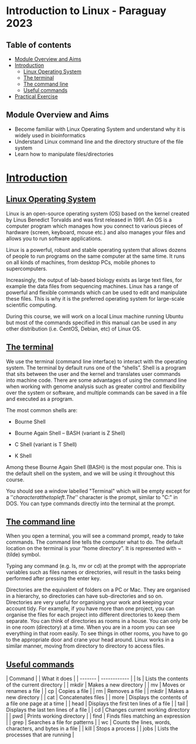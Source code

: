 # Introduction to Linux - Paraguay 2023 <!-- omit in toc -->

## Table of contents <!-- omit in toc -->
- [Module Overview and Aims](#module-overview-and-aims)
- [Introduction](#introduction)
  - [Linux Operating System](#linux-operating-system)
  - [The terminal](#the-terminal)
  - [The command line](#the-command-line)
  - [Useful commands](#useful-commands)
- [Practical Exercise](#practical-exercise)

## Module Overview and Aims
- Become familiar with Linux Operating System and understand why it is widely used in bioinformatics
- Understand Linux command line and the directory structure of the file system
- Learn how to manipulate files/directories

# [Introduction](#introduction)

## [Linux Operating System](#linux-operating-system)
Linux is an open-source operating system (OS) based on the kernel created by Linus Benedict Torvalds and was first released in 1991. An OS is a computer program which manages how you connect to various pieces of hardware (screen, keyboard, mouse etc.) and also manages your files and allows you to run software applications.

Linux is a powerful, robust and stable operating system that allows dozens of people to run programs on the same computer at the same time. It runs on all kinds of machines, from desktop PCs, mobile phones to supercomputers.

Increasingly, the output of lab-based biology exists as large text files, for example the data files from sequencing machines. Linux has a range of powerful and flexible commands which can be used to edit and manipulate these files. This is why it is the preferred operating system for large-scale scientific computing.

During this course, we will work on a local Linux machine running Ubuntu but most of the commands specified in this manual can be used in any other distribution (i.e. CentOS, Debian, etc) of Linux OS. 

## [The terminal](#the-terminal)
We use the terminal (command line interface) to interact with the operating system. The terminal by default runs one of the “shells”. Shell is a program that sits between the user and the kernel and translates user commands into machine code. There are some advantages of using the command line when working with genome analysis such as greater control and flexibility over the system or software, and multiple commands can be saved in a file and executed as a program. 

The most common shells are:

- Bourne Shell

- Bourne Again Shell – BASH (variant is Z Shell)

- C Shell (variant is T Shell)

- K Shell

Among these Bourne Again Shell (BASH) is the most popular one. This is the default shell on the
system, and we will be using it throughout this course. 

You should see a window labelled "Terminal" which will be empty except for a '$' character at the top left. The '$' character is the prompt, similar to "C:\" in DOS. 
You can type commands directly into the terminal at the prompt. 

## [The command line](#the-command-line)

When you open a terminal, you will see a command prompt, ready to take commands. The command line tells the computer what to do. The default location on the terminal is your “home directory”. It is represented with ~ (tilde) symbol. 

Typing any command (e.g. ls, mv or cd) at the prompt with the appropriate variables such as files names or directories, will result in the tasks being performed after pressing the enter key.

Directories are the equivalent of folders on a PC or Mac. They are organised in a hierarchy, so directories can have sub-directories and so on. Directories are very useful for organising your work and keeping your account tidy. For example, if you have more than one project, you can organise the files for each project into different directories to keep them separate. You can think of directories as rooms in a house. You can only be in one room (directory) at a time. When you are in a room you can see everything in that room easily. To see things in other rooms, you have to go to the appropriate door and crane your head around. Linux works in a similar manner, moving from directory to directory to access files. 

## [Useful commands](#useful-commands)

| Command | | What it does |
| ------- | ------------ |
| ls | Lists the contents of the current directory  |
| mkdir  | Makes a new directory  |
| mv | Moves or renames a file  |
| cp  | Copies a file  |
| rm | Removes a file  |
| mkdir  | Makes a new directory  |
| cat | Concatenates files  |
| more  | Displays the contents of a file one page at a time  |
| head | Displays the first ten lines of a file  |
| tail  | Displays the last ten lines of a file  |
| cd | Changes current working directory  |
| pwd	 | Prints working directory  |
| find  | Finds files matching an expression  |
| grep | Searches a file for patterns  |
| wc  | Counts the lines, words, characters, and bytes in a file  |
| kill | Stops a process  |
| jobs | Lists the processes that are running  |

	
	
	
	
	
	
	
	

	
	
	
	
	




